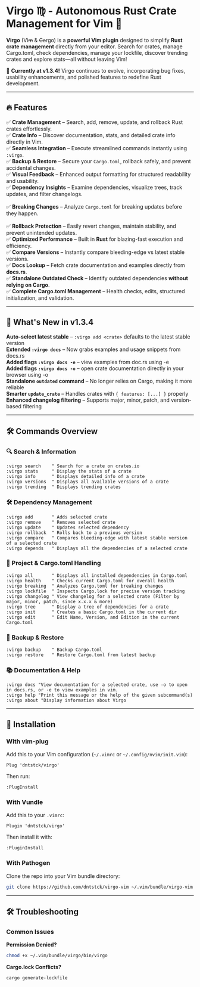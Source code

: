 # **Virgo ♍︎ - Autonomous Rust Crate Management for Vim 🦀**

**Virgo** (Vi~~m~~ & ~~Ca~~rgo) is a **powerful Vim plugin** designed to simplify **Rust crate management** directly from your editor. Search for crates, manage Cargo.toml, check dependencies,
 manage your lockfile, discover trending crates and explore stats—all without leaving Vim!  

🚀 **Currently at v1.3.4!** Virgo continues to evolve, incorporating bug fixes, usability enhancements, and polished features to redefine Rust development.  

---
## 🔥 Features  
✅ **Crate Management** – Search, add, remove, update, and rollback Rust crates effortlessly.<br>
✅ **Crate Info** – Discover documentation, stats, and detailed crate info directly in Vim.<br>
✅ **Seamless Integration** – Execute streamlined commands instantly using `:virgo`.<br>
✅ **Backup & Restore** – Secure your `Cargo.toml`, rollback safely, and prevent accidental changes.<br>
✅ **Visual Feedback** – Enhanced output formatting for structured readability and usability.<br> 
✅ **Dependency Insights** – Examine dependencies, visualize trees, track updates, and filter changelogs.<br>  
✅ **Breaking Changes** – Analyze `Cargo.toml` for breaking updates before they happen.<br>  
✅ **Rollback Protection** – Easily revert changes, maintain stability, and prevent unintended updates.<br>
✅ **Optimized Performance** – Built in **Rust** for blazing-fast execution and efficiency.<br>
✅ **Compare Versions** – Instantly compare bleeding-edge vs latest stable versions.<br>
✅ **Docs Lookup** – Fetch crate documentation and examples directly from **docs.rs**.<br>
✅ **Standalone Outdated Check** – Identify outdated dependencies **without relying on Cargo**.<br>
✅ **Complete Cargo.toml Management** – Health checks, edits, structured initialization, and validation.<br>

---

## 🚀 What's New in v1.3.4  

 **Auto-select latest stable** – `:virgo add <crate>` defaults to the latest stable version <br>
 **Extended `:virgo docs`** – Now grabs examples and usage snippets from docs.rs <br>
 **Added flags `:virgo docs -e`** – view examples from doc.rs using -e<br>
 **Added flags `:virgo docs -o`** – open crate documentation directly in your browser using -o<br>
 **Standalone `outdated` command** – No longer relies on Cargo, making it more reliable  <br>
 **Smarter `update_crate`** – Handles crates with `{ features: [...] }` properly  <br>
 **Enhanced changelog filtering** – Supports major, minor, patch, and version-based filtering  <br>

---

## 🛠️ Commands Overview  

### 🔍 Search & Information  

```vim
:virgo search    " Search for a crate on crates.io  
:virgo stats     " Display the stats of a crate  
:virgo info      " Displays detailed info of a crate  
:virgo versions  " Displays all available versions of a crate  
:virgo trending  " Displays trending crates  
```

### 🛠 Dependency Management  

```vim
:virgo add       " Adds selected crate  
:virgo remove    " Removes selected crate  
:virgo update    " Updates selected dependency  
:virgo rollback  " Rolls back to a previous version  
:virgo compare   " Compares bleeding-edge with latest stable version of a selected crate  
:virgo depends   " Displays all the dependencies of a selected crate  
```

### 📜 Project & Cargo.toml Handling 

```vim
:virgo all       " Displays all installed dependencies in Cargo.toml  
:virgo health    " Checks current Cargo.toml for overall health  
:virgo breaking  " Analyzes Cargo.toml for breaking changes  
:virgo lockfile  " Inspects Cargo.lock for precise version tracking  
:virgo changelog " View changelog for a selected crate (Filter by major, minor, patch, since x.x.x & more)  
:virgo tree      " Display a tree of dependencies for a crate  
:virgo init      " Creates a basic Cargo.toml in the current dir  
:virgo edit      " Edit Name, Version, and Edition in the current Cargo.toml   
```

### 🔄 Backup & Restore  

``` vim
:virgo backup    " Backup Cargo.toml  
:virgo restore   " Restore Cargo.toml from latest backup  
```

### 📚 Documentation & Help  

```vim
:virgo docs "View documentation for a selected crate, use -o to open in docs.rs, or -e to view examples in vim.
:virgo help "Print this message or the help of the given subcommand(s)  
:virgo about "Display information about Virgo  
```

---

## 🚀 Installation  

### **With vim-plug**  

Add this to your Vim configuration (`~/.vimrc` or `~/.config/nvim/init.vim`):
```vim
Plug 'dntstck/virgo'
```
Then run:  
```vim
:PlugInstall
```

### **With Vundle**  

Add this to your `.vimrc`:  
```vim
Plugin 'dntstck/virgo'
```
Then install it with:  
```vim
:PluginInstall
```

### **With Pathogen**  

Clone the repo into your Vim bundle directory:  
```bash
git clone https://github.com/dntstck/virgo-vim ~/.vim/bundle/virgo-vim
```

---

## 🛠️ Troubleshooting  

### **Common Issues**  

**Permission Denied?**  
 
```bash
chmod +x ~/.vim/bundle/virgo/bin/virgo
```

**Cargo.lock Conflicts?**  

```bash
cargo generate-lockfile
```

